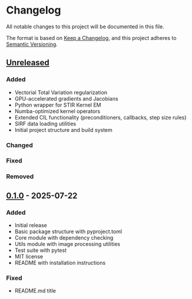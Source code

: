 # Changelog

All notable changes to this project will be documented in this file.

The format is based on [Keep a Changelog](https://keepachangelog.com/en/1.0.0/),
and this project adheres to [Semantic Versioning](https://semver.org/spec/v2.0.0.html).

## [Unreleased]

### Added
- Vectorial Total Variation regularization
- GPU-accelerated gradients and Jacobians
- Python wrapper for STIR Kernel EM
- Numba-optimized kernel operators
- Extended CIL functionality (preconditioners, callbacks, step size rules)
- SIRF data loading utilities
- Initial project structure and build system

### Changed

### Fixed

### Removed

## [0.1.0] - 2025-07-22

### Added
- Initial release
- Basic package structure with pyproject.toml
- Core module with dependency checking
- Utils module with image processing utilities
- Test suite with pytest
- MIT license
- README with installation instructions

[unreleased]: https://github.com/samdporter/setr/compare/v0.1.0...HEAD
[0.1.0]: https://github.com/samdporter/setr/releases/tag/v0.1.0

### Fixed
- README.md title